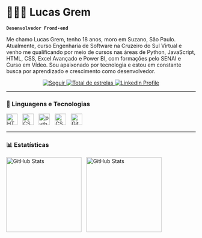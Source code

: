 # 🧑🏻‍💻 Lucas Grem

**`Desenvolvedor Frond-end`**

Me chamo Lucas Grem, tenho 18 anos, moro em Suzano, São Paulo. Atualmente, curso Engenharia de Software na Cruzeiro do Sul Virtual e venho me qualificando por meio de cursos nas áreas de Python, JavaScript, HTML, CSS, Excel Avançado e Power BI, com formações pelo SENAI e Curso em Vídeo. Sou apaixonado por tecnologia e estou em constante busca por aprendizado e crescimento como desenvolvedor.

<p align="center">
    <a href="https://github.com/LucasGrem?tab=followers">
        <img 
            alt="Seguir" 
            title="Me siga no GitHub" 
            src="https://custom-icon-badges.demolab.com/github/followers/LucasGrem?color=236ad3&labelColor=1155ba&style=for-the-badge&logo=github&label=Seguir&logoColor=white"
        />
    </a>
    <a href="https://github.com/LucasGrem?tab=repositories&sort=stargazers" target="_blank">
        <img 
            alt="Total de estrelas" 
            title="Total de estrelas GitHub" 
            src="https://custom-icon-badges.demolab.com/github/stars/LucasGrem?color=236ad3&style=for-the-badge&labelColor=1155ba&logo=star&label=estrelas"
        />
    </a>
    <a href="https://www.linkedin.com/in/lucas-grem-762413345/">
        <img 
        alt="LinkedIn Profile" 
        title="Conecte-se comigo no LinkedIn"
            src="https://custom-icon-badges.demolab.com/badge/LinkedIn-0A66C2?logo=linke&logoColor=236ad3&style=for-the-badge&labelColor=white"
        />
    </a>
</p>

---


### 🤖 Linguagens e Tecnologias

<img 
    align="left" 
    alt="HTML"
    title="HTML" 
    width="30px" 
    style="padding-right: 10px;" 
    src="https://cdn.jsdelivr.net/gh/devicons/devicon@latest/icons/html5/html5-original.svg" 
/>

<img 
    align="left" 
    alt="CSS"
    title="CSS" 
    width="30px" 
    style="padding-right: 10px;"
    src="https://cdn.jsdelivr.net/gh/devicons/devicon@latest/icons/css3/css3-original.svg"
/>

<img 
    align="left" 
    alt="python"
    title="python" 
    width="30px" 
    style="padding-right: 10px;"
    src="https://cdn.jsdelivr.net/gh/devicons/devicon@latest/icons/python/python-original.svg"
/>

<img 
    align="left" 
    alt="CSS"
    title="CSS" 
    width="30px" 
    style="padding-right: 10px;"
    src="https://cdn.jsdelivr.net/gh/devicons/devicon@latest/icons/javascript/javascript-original.svg"
/>

<img 
    align="left" 
    alt="Git" 
    title="Git"
    width="30px" 
    style="padding-right: 10px;" 
    src="https://cdn.jsdelivr.net/gh/devicons/devicon@latest/icons/git/git-original.svg" 
/>

<br/>
<br/>

---

### 📊 Estatísticas

<img 
    align="left" 
    alt="GitHub Stats" 
    height="200" 
    style="padding-right: 10px;" 
    src="https://github-readme-stats.vercel.app/api?username=lucasgrem&show_icons=true&theme=cobalt&incluide_all_commits=true&locale=pt-br" 
/>

<img 
      align="left" 
      alt="GitHub Stats" 
      height="200"
      src="https://github-readme-stats.vercel.app/api/top-langs/?username=lucasgrem&theme=cobalt&layout=compact&custom_title=Tecnologias&langs_count=9" 
  />

